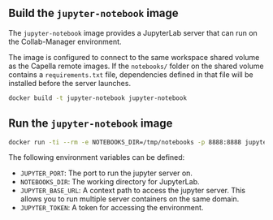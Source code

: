 <!--
 ~ SPDX-FileCopyrightText: Copyright DB Netz AG and the capella-collab-manager contributors
 ~ SPDX-License-Identifier: Apache-2.0
 -->

## Build the `jupyter-notebook` image

The `jupyter-notebook` image provides a JupyterLab server that can run on the
Collab-Manager environment.

The image is configured to connect to the same workspace shared volume as the Capella remote images.
If the `notebooks/` folder on the shared volume contains a `requirements.txt` file, dependencies
defined in that file will be installed before the server launches.

```zsh
docker build -t jupyter-notebook jupyter-notebook
```

## Run the `jupyter-notebook` image

```zsh
docker run -ti --rm -e NOTEBOOKS_DIR=/tmp/notebooks -p 8888:8888 jupyter-notebook
```

The following environment variables can be defined:

- `JUPYTER_PORT`: The port to run the jupyter server on.
- `NOTEBOOKS_DIR`: The working directory for JupyterLab.
- `JUPYTER_BASE_URL`: A context path to access the jupyter server.
  This allows you to run multiple server containers on the same domain.
- `JUPYTER_TOKEN`: A token for accessing the environment.

